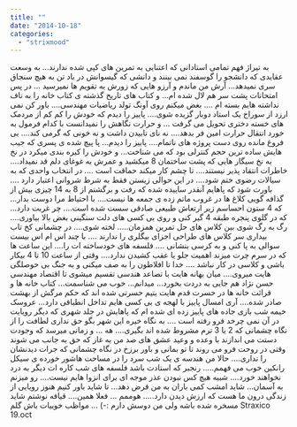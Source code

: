 ```yaml
---
title: ""
date: "2014-10-18"
categories: 
  - "strixmood"
---
```


به تیراژ فهم تمامی استادانی که اعتنایی به تمرین های کپی شده ندارند... به وسعت عقایدی که دانشجو را گوسفند نمی بینند و دانشی که گیسوانش در باد تن به هیچ سنجاق سری نمیدهد... آرش من ماندم و آرزو هایی که زورش به تقویم ها نمیرسید ... در پس امتحانات پشت سر هم لال شده ام... و کتاب های تاریخ گذشته ی کتاب خانه را به ناف نداشته هایم بسته ام .... بغض میکنم روی آونگ تولد ریاضیات مهندسی.... باور کن نمی ارزد از سوراخ یک استاد دوبار گزیده شوی.... پاییز را دیدم که خودش را کم کم از مردمک های خسته دختری تحویل می گرفت ... و حرارت نگاهش را نمیدانست با کدام فرمول به خورد انتقال حرارت امین فر بدهد.... نه نای تابیدن داشت و نه خونی که گرمی کند.... بی فروغ مانده روی دست پروژه های ناتمام.... پاییز را دیدم... پا پیچ شده ی پسری که جیب هایش ساده ترین حجم کنترلی بود که می شناخت... و خودش را کیره بندی میکرد در نخ به نخ سیگار هایی که پشت ساختمان 8 میکشید و عمرش به غوغای دلم قد نمیداد.... خاطرات انتقاد پذیر نیستند.... تا چشم کار میکند حماقت است .... در انتخاب واحدی که به سیالات رضوی ختم شود.... در این حوالی زیستن فقط به شرط شروانی اعتبار دارد .... باورت شود که پاهایم آنقدر ساییده شده که رفت و برگشتم از 8 به 14 چیزی بیش از گذافه گویی کلاغ ها در غروب ماتم زده ی جمعه ها نیست.... با احتیاط مرا دوست بدار... که 4 ستون احساسم زیر ارتعاش طبیعی صادقی سست شده است.... چر غربت دارد... که در گلوی پنجره طبقه 4 گیر کنی و روی بی کسی های دلت سنگینی بغض بالا بیاوری.... رگ به رگ شوی بین کلاس های حل تمرین همزمان..... لخته شوی.... در چشمانی کخ تاب بیداری سر کلاس های طراحی اجزای بیگلری را ندارند .... با چند اس ام اس بیست سوالی به پا کنی و به کرسی بنشانی .... فلسفه های خودساخته ات را.... این ساعت ها که در سرم چرت میزند اهمیت جلو یا عقب کشیدن ندارد.... وقتی از ساعت 10 تا 4 بیکار باشی و کلاسی در کار نباشد .... خدا تا افلاطون را به صف میکنی و به جنگ بی حوصلگی هایت میروی.... میان بهانه هایت با تصاعد هندسی تقسیم میشوی تا اقتصاد مهندسی حسن نژاد هم جایی به دردت بخورد... میدانم... خوب می شناسمت... کتاب خانه ها و قرائت خانه ها در حسرت قدم هایت یتیم حسرتی شده اند که حکم مرگش از بهشت صادر شده.... آری امسال پاییز با لهجه ی بی کسی هایم تداخل انطباقی دارد... عروسک خیمه شب بازی جاده های پاییز زده ای شده ام که پاهایش در جلد شهری که دیگر رویایت در آن نمی چرخد فرو رفته است .... به نگاه خیره این شهر بگو حق نداری لطافت را از نگاه چشمانی که 2 یا 3 ترم مشروط شده اند بگیری.... هه ... و زمانی میرسد که وجودت دستت می اندازند با وعده و وعید عشق های صد من یه غاز که حق به جانب می شوند وقتی در روحت فرو می روند تا تو بمانی و باور برزخ در نگاه چشمانی که جرات دیدنشان را نداری.... حالا من هندسه ی یک شب سرد را در مساحت هاشور خورده ی سیکل رانکین خوب می فهمم..... رنجبر که استادت باشد فلسفه های شب کاره ات دیگر به درد نخواهند خورد.... شبیه هیچ کس نبودن عذر موجه ای برای انزوا هایم نیست.... رو میزنم به آسمان... شاید امشب کمی باران به من قرض دهد... تا شاید باور کنیم هنوز رویایی از زندگی درون ما هست که ارزش دیدن دارد..... هوممم ... فعلا همین.... قیافه نوشتم شاید مسخره شده باشه ولی من دوسش دارم :-) ... مواظب خوبیات باش گلم Straxico 19.oct
